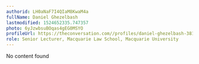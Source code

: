 ```yaml
---
authorid: LH0aNaF7I4QIaM8KwaM4a
fullName: Daniel Ghezelbash
lastmodified: 1524652335.747357
photo: 6yJzwbsuBOqas4gEG0MSYO
profileUrl: https://theconversation.com//profiles/daniel-ghezelbash-381036
role: Senior Lecturer, Macquarie Law School, Macquarie University
---
```

No content found